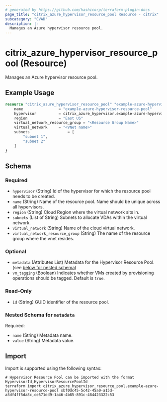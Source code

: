 ```yaml
---
# generated by https://github.com/hashicorp/terraform-plugin-docs
page_title: "citrix_azure_hypervisor_resource_pool Resource - citrix"
subcategory: "CVAD"
description: |-
  Manages an Azure hypervisor resource pool.
---
```


# citrix_azure_hypervisor_resource_pool (Resource)

Manages an Azure hypervisor resource pool.

## Example Usage

```terraform
resource "citrix_azure_hypervisor_resource_pool" "example-azure-hypervisor-resource-pool" {
    name                = "example-azure-hypervisor-resource-pool"
    hypervisor          = citrix_azure_hypervisor.example-azure-hypervisor.id
    region              = "East US"
	virtual_network_resource_group = "<Resource Group Name>"
    virtual_network     = "<VNet name>"
    subnets     			= [
        "subnet 1",
        "subnet 2"
    ]
}
```

<!-- schema generated by tfplugindocs -->
## Schema

### Required

- `hypervisor` (String) Id of the hypervisor for which the resource pool needs to be created.
- `name` (String) Name of the resource pool. Name should be unique across all hypervisors.
- `region` (String) Cloud Region where the virtual network sits in.
- `subnets` (List of String) Subnets to allocate VDAs within the virtual network.
- `virtual_network` (String) Name of the cloud virtual network.
- `virtual_network_resource_group` (String) The name of the resource group where the vnet resides.

### Optional

- `metadata` (Attributes List) Metadata for the Hypervisor Resource Pool. (see [below for nested schema](#nestedatt--metadata))
- `vm_tagging` (Boolean) Indicates whether VMs created by provisioning operations should be tagged. Default is `true`.

### Read-Only

- `id` (String) GUID identifier of the resource pool.

<a id="nestedatt--metadata"></a>
### Nested Schema for `metadata`

Required:

- `name` (String) Metadata name.
- `value` (String) Metadata value.

## Import

Import is supported using the following syntax:

```shell
# Hypervisor Resource Pool can be imported with the format HypervisorId,HypervisorResourcePoolId
terraform import citrix_azure_hypervisor_resource_pool.example-azure-hypervisor-resource-pool sbf0dc45-5c42-45a0-a15d-a3df4ff5da8c,ce571dd9-1a46-4b85-891c-484423322c53
```